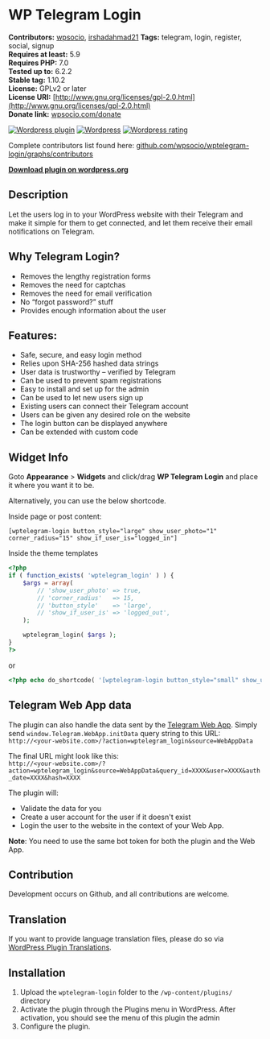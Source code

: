# WP Telegram Login

**Contributors:** [wpsocio](https://github.com/wpsocio), [irshadahmad21](https://github.com/irshadahmad21)
**Tags:** telegram, login, register, social, signup  
**Requires at least:** 5.9  
**Requires PHP:** 7.0  
**Tested up to:** 6.2.2  
**Stable tag:** 1.10.2  
**License:** GPLv2 or later  
**License URI:** [http://www.gnu.org/licenses/gpl-2.0.html](http://www.gnu.org/licenses/gpl-2.0.html)  
**Donate link:** [wpsocio.com/donate](https://wpsocio.com/donate)

[![Wordpress plugin](https://img.shields.io/wordpress/plugin/v/wptelegram-login.svg)](https://wordpress.org/plugins/wptelegram-login/)
[![Wordpress](https://img.shields.io/wordpress/plugin/dt/wptelegram-login.svg)](https://wordpress.org/plugins/wptelegram-login/)
[![Wordpress rating](https://img.shields.io/wordpress/plugin/r/wptelegram-login.svg)](https://wordpress.org/plugins/wptelegram-login/)

Complete contributors list found here: [github.com/wpsocio/wptelegram-login/graphs/contributors](https://github.com/wpsocio/wptelegram-login/graphs/contributors)

**[Download plugin on wordpress.org](https://wordpress.org/plugins/wptelegram-login/)**

## Description

Let the users log in to your WordPress website with their Telegram and make it simple for them to get connected, and let them receive their email notifications on Telegram.

## Why Telegram Login?

- Removes the lengthy registration forms
- Removes the need for captchas
- Removes the need for email verification
- No “forgot password?” stuff
- Provides enough information about the user

## Features:

- Safe, secure, and easy login method
- Relies upon SHA-256 hashed data strings
- User data is trustworthy – verified by Telegram
- Can be used to prevent spam registrations
- Easy to install and set up for the admin
- Can be used to let new users sign up
- Existing users can connect their Telegram account
- Users can be given any desired role on the website
- The login button can be displayed anywhere
- Can be extended with custom code

## Widget Info

Goto **Appearance** > **Widgets** and click/drag **WP Telegram Login** and place it where you want it to be.

Alternatively, you can use the below shortcode.

Inside page or post content:

`[wptelegram-login button_style="large" show_user_photo="1" corner_radius="15" show_if_user_is="logged_in"]`

Inside the theme templates

```php
<?php
if ( function_exists( 'wptelegram_login' ) ) {
    $args = array(
        // 'show_user_photo' => true,
        // 'corner_radius'   => 15,
        // 'button_style'    => 'large',
        // 'show_if_user_is' => 'logged_out',
    );

    wptelegram_login( $args );
}
?>
```

or

```php
<?php echo do_shortcode( '[wptelegram-login button_style="small" show_user_photo="0" show_if_user_is="logged_in"]' ); ?>
```

## Telegram Web App data

The plugin can also handle the data sent by the [Telegram Web App](https://core.telegram.org/bots/webapps). Simply send `window.Telegram.WebApp.initData` query string to this URL: </br >
`http://<your-website.com>/?action=wptelegram_login&source=WebAppData`

The final URL might look like this: </br >
`http://<your-website.com>/?action=wptelegram_login&source=WebAppData&query_id=XXXX&user=XXXX&auth_date=XXXX&hash=XXXX`

The plugin will:

- Validate the data for you
- Create a user account for the user if it doesn't exist
- Login the user to the website in the context of your Web App.

**Note**: You need to use the same bot token for both the plugin and the Web App.

## Contribution

Development occurs on Github, and all contributions are welcome.

## Translation

If you want to provide language translation files, please do so via [WordPress Plugin Translations](https://translate.wordpress.org/projects/wp-plugins/wptelegram-login).

## Installation

1. Upload the `wptelegram-login` folder to the `/wp-content/plugins/` directory
2. Activate the plugin through the Plugins menu in WordPress. After activation, you should see the menu of this plugin the admin
3. Configure the plugin.
